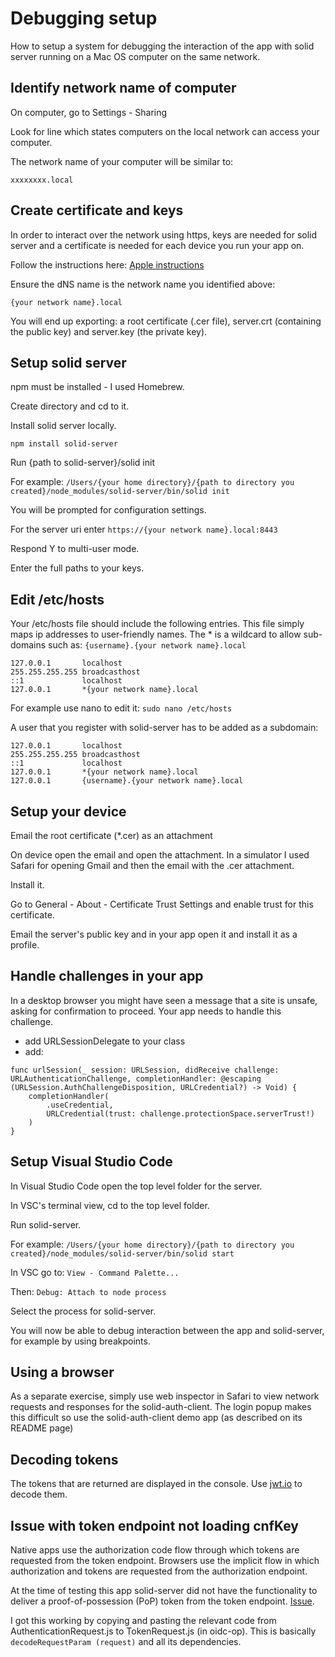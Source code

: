 #  Debugging setup
How to setup a system for debugging the interaction of the app with solid server running on a Mac OS computer on the same network.

## Identify network name of computer
On computer, go to Settings - Sharing

Look for line which states computers  on the local network can access your computer.

The network name of your computer will be similar to:

`xxxxxxxx.local`

## Create certificate and keys
In order to interact over the network using https, keys are needed for solid server and a certificate is needed for each device you run your app on.

Follow the instructions here:
[Apple instructions](https://developer.apple.com/library/archive/technotes/tn2326/_index.html#//apple_ref/doc/uid/DTS40014136)

Ensure the dNS name is the network name you identified above:

`{your network name}.local`

You will end up exporting: a root certificate (.cer file), server.crt (containing the public key) and server.key (the private key).


## Setup solid server
npm must be installed - I used Homebrew.

Create directory and cd to it.

Install solid server locally.

`npm install solid-server`

Run {path to solid-server}/solid init

For example:
`/Users/{your home directory}/{path to directory you created}/node_modules/solid-server/bin/solid init`

You will be prompted for configuration settings.

For the server uri enter `https://{your network name}.local:8443`

Respond Y to multi-user mode.

Enter the full paths to your keys.

## Edit /etc/hosts
Your /etc/hosts file should include the following entries.  This file simply maps ip addresses to user-friendly names.  The * is a wildcard to allow sub-domains such as: `{username}.{your network name}.local`

```
127.0.0.1       localhost
255.255.255.255 broadcasthost
::1             localhost
127.0.0.1       *{your network name}.local
```
For example use nano to edit it:
`sudo nano /etc/hosts`

A user that you register with solid-server has to be added as a subdomain:

```
127.0.0.1       localhost
255.255.255.255 broadcasthost
::1             localhost
127.0.0.1       *{your network name}.local
127.0.0.1       {username}.{your network name}.local			
```

## Setup your device
Email the root certificate (*.cer) as an attachment

On device open the email and open the attachment.  In a simulator I used Safari for opening Gmail and then the email with the .cer attachment.

Install it.

Go to General - About - Certificate Trust Settings and enable trust for this certificate.

Email the server's public key and in your app open it and install it as a profile.


## Handle challenges in your app
In a desktop browser you might have seen a message that a site is unsafe, asking for confirmation to proceed.  Your app needs to handle this challenge.

* add URLSessionDelegate to your class
* add:
```
func urlSession(_ session: URLSession, didReceive challenge: URLAuthenticationChallenge, completionHandler: @escaping (URLSession.AuthChallengeDisposition, URLCredential?) -> Void) {
    completionHandler(
        .useCredential, 
        URLCredential(trust: challenge.protectionSpace.serverTrust!)
    )
}
```

## Setup Visual Studio Code
In Visual Studio Code open the top level folder for the server. 

In VSC's terminal view, cd to the top level folder.

Run solid-server.

For example:
`/Users/{your home directory}/{path to directory you created}/node_modules/solid-server/bin/solid start`

In VSC go to: 
`View - Command Palette...`

Then: 
`Debug: Attach to node process`

Select the process for solid-server.

You will now be able to debug interaction between the app and solid-server, for example by using breakpoints.

## Using a browser
As a separate exercise, simply use web inspector in Safari to view network requests and responses for the solid-auth-client.   The login popup makes this difficult so use the solid-auth-client demo app (as described on its README page)

## Decoding tokens
The tokens that are returned are displayed in the console.  Use [jwt.io](https://jwt.io) to decode them.

## Issue with token endpoint not loading cnfKey
Native apps use the authorization code flow through which tokens are requested from the token endpoint.  Browsers use the implicit flow in which authorization and tokens are requested from the authorization endpoint.

At the time of testing this app solid-server did not have the functionality to deliver a proof-of-possession (PoP) token from the token endpoint.  [Issue](https://github.com/solid/oidc-op/issues/15#issue-407032755).

I got this working by copying and pasting the relevant code from AuthenticationRequest.js to TokenRequest.js (in oidc-op).  This is basically `decodeRequestParam (request)` and all its dependencies. 
